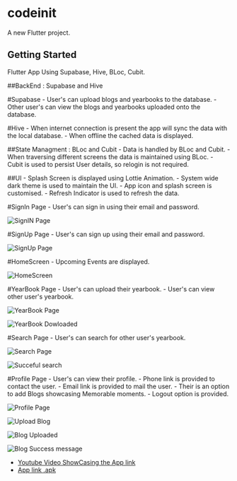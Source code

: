 # codeinit

A new Flutter project.

## Getting Started

Flutter App Using Supabase, Hive, BLoc, Cubit.

##BackEnd : Supabase and Hive

#Supabase
    - User's can upload blogs and yearbooks to the database.
    - Other user's can view the blogs and yearbooks uploaded onto the database.

#Hive
    - When internet connection is present the app will sync the data with the local database.
    - When offline the cached data is displayed.

##State Managment : BLoc and Cubit
    - Data is handled by BLoc and Cubit.
    - When traversing different screens the data is maintained using BLoc.
    - Cubit is used to persist User details, so relogin is not required.

##UI
    - Splash Screen is displayed using Lottie Animation.
    - System wide dark theme is used to maintain the UI.
    - App icon and splash screen is customised.
    - Refresh Indicator is used to refresh the data.

#SignIn Page
    - User's can sign in using their email and password.
    
![SignIN Page](https://zmcohvajrzxmartfcasr.supabase.co/storage/v1/object/public/mybucker/signin%20page.jpg)
    
#SignUp Page
    - User's can sign up using their email and password.
    
![SignUp Page](https://zmcohvajrzxmartfcasr.supabase.co/storage/v1/object/public/mybucker/signup%20page.jpg)

#HomeScreen
    - Upcoming Events are displayed.

 ![HomeScreen](https://zmcohvajrzxmartfcasr.supabase.co/storage/v1/object/public/mybucker/home.jpg)

#YearBook Page
    - User's can upload their yearbook.
    - User's can view other user's yearbook.

 ![YearBook Page](https://zmcohvajrzxmartfcasr.supabase.co/storage/v1/object/public/mybucker/yearbook%20download%20list.jpg)

 ![YearBook Dowloaded](https://zmcohvajrzxmartfcasr.supabase.co/storage/v1/object/public/mybucker/yearbook.jpg)

#Search Page
    - User's can search for other user's yearbook.

![Search Page](https://zmcohvajrzxmartfcasr.supabase.co/storage/v1/object/public/mybucker/searchview.jpg)

![Succeful search](https://zmcohvajrzxmartfcasr.supabase.co/storage/v1/object/public/mybucker/serach.jpg)

#Profile Page
    - User's can view their profile.
    - Phone link is provided to contact the user.
    - Email link is provided to mail the user.
    - Their is an option to add Blogs showcasing Memorable moments.
    - Logout option is provided.
    
![Profile Page](https://zmcohvajrzxmartfcasr.supabase.co/storage/v1/object/public/mybucker/profile%20view.jpg)

![Upload Blog](https://zmcohvajrzxmartfcasr.supabase.co/storage/v1/object/public/mybucker/blog%20upload%20view.jpg)

![Blog Uploaded](https://zmcohvajrzxmartfcasr.supabase.co/storage/v1/object/public/mybucker/successfully%20uploaded.jpg)

![Blog Success message](https://zmcohvajrzxmartfcasr.supabase.co/storage/v1/object/public/mybucker/successfully%20uploaded%20message.jpg)


- [Youtube Video ShowCasing the App link](https://youtu.be/2H6qumcEtpo?si=1BDeceOaeAogSLFN)
- [App link .apk](https://drive.google.com/file/d/1MxnfjXJtbXwxhWp15FQnWKCLiJ4Tgacf/view?usp=sharing)
